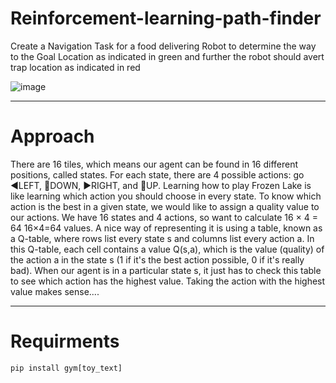 # Reinforcement-learning-path-finder
Create a Navigation Task for a food delivering Robot to determine the way to the Goal Location as indicated in green and further the robot should avert trap location as indicated in red

![image](https://user-images.githubusercontent.com/83969166/224532335-5be5425a-9041-4b25-86df-7a618d60749f.png)
<hr style="overflow:visible">

# Approach
<p> There are 16 tiles, which means our agent can be found in 16 different positions, called states. For each state, there are 4 possible actions: go ◀️LEFT, 🔽DOWN, ▶️RIGHT, and 🔼UP. Learning how to play Frozen Lake is like learning which action you should choose in every state. To know which action is the best in a given state, we would like to assign a quality value to our actions. We have 16 states and 4 actions, so want to calculate 16 × 4 = 64 16×4=64 values. A nice way of representing it is using a table, known as a Q-table, where rows list every state s and columns list every action  a. In this Q-table, each cell contains a value  Q(s,a), which is the value (quality) of the action  a in the state  s (1 if it's the best action possible, 0 if it's really bad). When our agent is in a particular state  s, it just has to check this table to see which action has the highest value. Taking the action with the highest value makes sense....</p>
<hr>

# Requirments
```python
pip install gym[toy_text]
```
